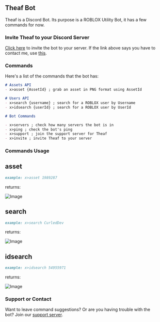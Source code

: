 ## Theaf Bot

Theaf is a Discord Bot. Its purpose is a ROBLOX Utility Bot, it has a few commands for now.

### Invite Theaf to your Discord Server

[Click here](https://discord.com/api/oauth2/authorize?client_id=768459185020600320&permissions=8&scope=bot) to invite the bot to your server.
If the link above says you have to contact me, use [this](https://discord.com/api/oauth2/authorize?client_id=771811126752051233&permissions=8&scope=bot).

### Commands

Here's a list of the commands that the bot has:

```markdown
# Assets API
- x>asset {AssetId} ; grab an asset in PNG format using AssetId

# Users API
- x>search {username} ; search for a ROBLOX user by Username
- x>idsearch {userId} ; search for a ROBLOX user by UserId

# Bot Commands

- x>servers ; check how many servers the bot is in
- x>ping ; check the bot's ping
- x>support ; join the support server for Theaf
- x>invite ; invite Theaf to your server
```

### Commands Usage
## asset
```markdown
example: x>asset 1989287
```
returns:

![Image](https://i.imgur.com/Jmrkc6R.png)

## search
```markdown
example: x>search CurledDev
```

returns:

![Image](https://i.imgur.com/STLjiov.png)

## idsearch
```markdown
example: x>idsearch 54955971
```

returns:

![Image](https://i.imgur.com/v0OUeMG.png)

### Support or Contact

Want to leave command suggestions? Or are you having trouble with the bot? Join our [support server](https://discord.gg/3Ssc9PT/).
